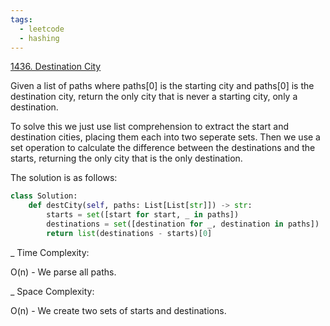 ```yaml
---
tags:
  - leetcode
  - hashing
---
```


<a href="https://leetcode.com/problems/destination-city/">1436. Destination
City</a>

Given a list of paths where paths[0] is the starting city and paths[0] is the
destination city, return the only city that is never a starting city, only a
destination.

To solve this we just use list comprehension to extract the start and
destination cities, placing them each into two seperate sets. Then we use a set
operation to calculate the difference between the destinations and the starts,
returning the only city that is the only destination.

The solution is as follows:

```python
class Solution:
    def destCity(self, paths: List[List[str]]) -> str:
        starts = set([start for start, _ in paths])
        destinations = set([destination for _, destination in paths])
        return list(destinations - starts)[0]
```

\_ Time Complexity:

O(n) - We parse all paths.

\_ Space Complexity:

O(n) - We create two sets of starts and destinations.
